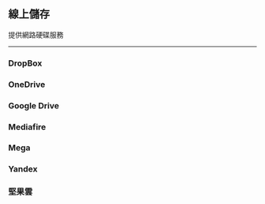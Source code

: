 ## 線上儲存

提供網路硬碟服務

---

### DropBox

### OneDrive

### Google Drive

### Mediafire

### Mega

### Yandex

### 堅果雲
